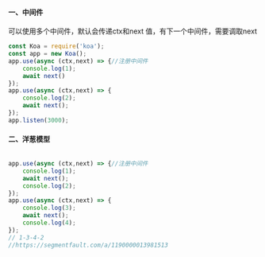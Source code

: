 #### 一、中间件
可以使用多个中间件，默认会传递ctx和next 值，有下一个中间件，需要调取next
```js 
const Koa = require('koa');
const app = new Koa();
app.use(async (ctx,next) => {//注册中间件
    console.log(1);
    await next()
});
app.use(async (ctx,next) => {
    console.log(2);
    await next();
});
app.listen(3000);
```
#### 二、洋葱模型
```js 

app.use(async (ctx,next) => {//注册中间件
    console.log(1);
    await next();
    console.log(2);
});
app.use(async (ctx,next) => {
    console.log(3);
    await next();
    console.log(4);
});
// 1-3-4-2
//https://segmentfault.com/a/1190000013981513
```
